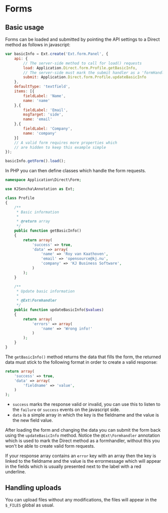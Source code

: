 # Forms

## Basic usage

Forms can be loaded and submitted by pointing the API settings to a Direct method as follows in javascript:

```javascript
var basicInfo = Ext.create('Ext.form.Panel', {
    api: {
        // The server-side method to call for load() requests
        load: Application.Direct.form.Profile.getBasicInfo,
        // The server-side must mark the submit handler as a 'formHandler'
        submit: Application.Direct.form.Profile.updateBasicInfo
    },
    defaultType: 'textfield',
    items: [{
        fieldLabel: 'Name',
        name: 'name'
    },{
        fieldLabel: 'Email',
        msgTarget: 'side',
        name: 'email'
    },{
        fieldLabel: 'Company',
        name: 'company'
    }]
    // A valid form requires more properties which
    // are hidden to keep this example simple
});

basicInfo.getForm().load();
```

In PHP you can then define classes which handle the form requests.

```php
namespace Application\Direct\Form;

use KJSencha\Annotation as Ext;

class Profile
{
    /**
     * Basic information
     *
     * @return array
     */
    public function getBasicInfo()
    {
        return array(
            'success' => true,
            'data' => array(
                'name' => 'Roy van Kaathoven',
                'email' => 'opensource@kj.nu',
                'company' => 'KJ Business Software',
            )
        );
    }

    /**
     * Update basic information
     *
     * @Ext\Formhandler
     */
    public function updateBasicInfo($values)
    {
        return array(
            'errors' => array(
                'name' => 'Wrong info!'
            )
        );
    }
}
```

The `getBasicInfo()` method returns the data that fills the form, the returned data
must stick to the following format in order to create a valid response:

```php
return array(
    'success' => true,
    'data' => array(
        'fieldname' => 'value',
    )
);
```

- `success` marks the response valid or invalid, you can use this to listen to the `failure` or `success` events on the javascript side.
- `data` is a simple array in which the key is the fieldname and the value is the new field value.

After loading the form and changing the data you can submit the form back using the `updateBasicInfo` method.
Notice the `@Ext\Formhandler` annotation which is used to mark the Direct method as a formhandler, without this you won't be able
to create valid form requests.

If your response array contains an `error` key with an array then the key is linked to the fieldname and the value is the errormessage
which will appear in the fields which is usually presented next to the label with a red underline.

## Handling uploads

You can upload files without any modifications, the files will appear in the `$_FILES` global as usual.